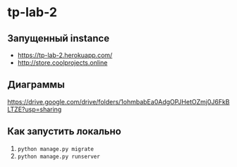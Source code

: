 # tp-lab-2

## Запущенный instance

- https://tp-lab-2.herokuapp.com/
- http://store.coolprojects.online

## Диаграммы

https://drive.google.com/drive/folders/1ohmbabEa0AdgOPJHetOZmj0J6FkBLTZE?usp=sharing


## Как запустить локально

1. `python manage.py migrate`
2. `python manage.py runserver`
